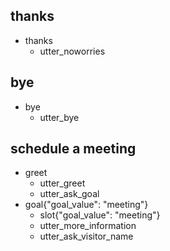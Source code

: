 ## thanks
* thanks
    - utter_noworries

## bye
* bye
    - utter_bye

## schedule a meeting
* greet
    - utter_greet
    - utter_ask_goal
* goal{"goal_value": "meeting"}
    - slot{"goal_value": "meeting"}
    - utter_more_information
    - utter_ask_visitor_name
